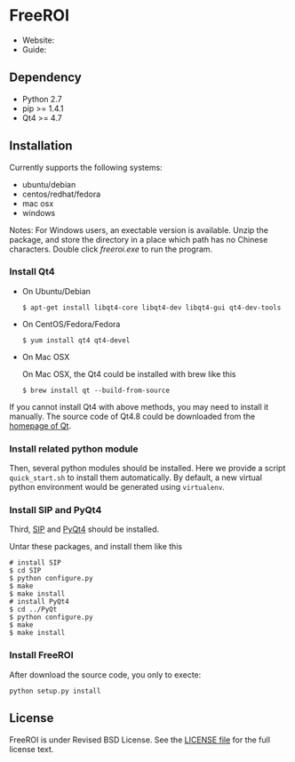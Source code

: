# FreeROI

* Website: 
* Guide:

## Dependency

- Python 2.7
- pip >= 1.4.1
- Qt4 >= 4.7

## Installation

Currently supports the following systems:

* ubuntu/debian
* centos/redhat/fedora
* mac osx
* windows

Notes: For Windows users, an exectable version is available. Unzip the package,
and store the directory in a place which path has no Chinese characters. Double
click *freeroi.exe* to run the program.

### Install Qt4

* On Ubuntu/Debian

  ```
  $ apt-get install libqt4-core libqt4-dev libqt4-gui qt4-dev-tools
  ```

* On CentOS/Fedora/Fedora
  ```
  $ yum install qt4 qt4-devel
  ```

* On Mac OSX
   
  On Mac OSX, the Qt4 could be installed with brew like this
  ```
  $ brew install qt --build-from-source
  ```

If you cannot install Qt4 with above methods, you may need to install it
manually. The source code of Qt4.8 could be downloaded from the
[homepage of Qt](http://qt-project.org/downloads).

### Install related python module

Then, several python modules should be installed. Here we provide a script
`quick_start.sh` to install them automatically. By default, a new virtual
python environment would be generated using `virtualenv`. 

### Install SIP and PyQt4

Third, [SIP](http://www.riverbankcomputing.com/software/sip/download) and 
[PyQt4](http://www.riverbankcomputing.com/software/pyqt/download) should be
installed.

Untar these packages, and install them like this
```
# install SIP
$ cd SIP
$ python configure.py
$ make
$ make install
# install PyQt4
$ cd ../PyQt
$ python configure.py
$ make
$ make install
```

### Install FreeROI

After download the source code, you only to execte:

```
python setup.py install
```

## License

FreeROI is under Revised BSD License.
See the [LICENSE file](https://github.com/BNUCNL/FreeROI/blob/master/LICENSE)
for the full license text.

